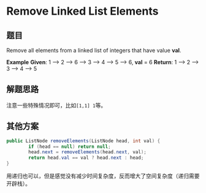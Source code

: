 # Remove Linked List Elements

## 题目

Remove all elements from a linked list of integers that have value **val**.

**Example**
**Given**: 1 --> 2 --> 6 --> 3 --> 4 --> 5 --> 6, **val** = 6
**Return**: 1 --> 2 --> 3 --> 4 --> 5

## 解题思路

注意一些特殊情况即可，比如`[1,1] 1`等。

## 其他方案

```java
public ListNode removeElements(ListNode head, int val) {
        if (head == null) return null;
        head.next = removeElements(head.next, val);
        return head.val == val ? head.next : head;
}
```

用递归也可以，但是感觉没有减少时间复杂度，反而增大了空间复杂度（递归需要开辟栈）。